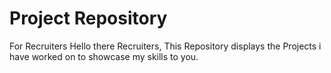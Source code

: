 # Project Repository
For Recruiters
Hello there Recruiters, This Repository displays the Projects i have worked on to showcase my skills to you.
